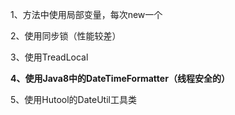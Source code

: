 
1、方法中使用局部变量，每次new一个

2、使用同步锁（性能较差）

3、使用TreadLocal

**4、使用Java8中的DateTimeFormatter（线程安全的）**

5、使用Hutool的DateUtil工具类
